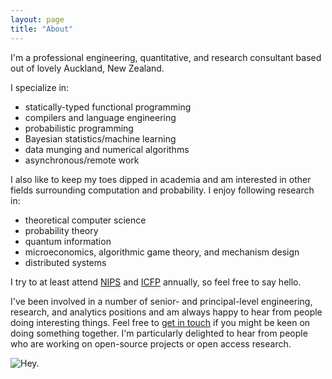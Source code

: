 ```yaml
---
layout: page
title: "About"
---
```


I'm a professional engineering, quantitative, and research consultant based out
of lovely Auckland, New Zealand.

I specialize in:

*  statically-typed functional programming
*  compilers and language engineering
*  probabilistic programming
*  Bayesian statistics/machine learning
*  data munging and numerical algorithms
*  asynchronous/remote work

I also like to keep my toes dipped in academia and am interested in other
fields surrounding computation and probability.  I enjoy following research in:

*  theoretical computer science
*  probability theory
*  quantum information
*  microeconomics, algorithmic game theory, and mechanism design
*  distributed systems

I try to at least attend [NIPS](https://nips.cc) and
[ICFP](http://http://icfpconference.org/) annually, so feel free to say hello.

I've been involved in a number of senior- and principal-level engineering,
research, and analytics positions and am always happy to hear from people doing
interesting things.  Feel free to [get in touch](mailto:jared@jtobin.ca) if you
might be keen on doing something together.  I'm particularly delighted to hear
from people who are working on open-source projects or open access research.

![Hey.](../images/jtobin_bondi.jpg "Hey.")

